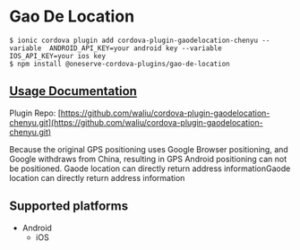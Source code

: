 # Gao De Location

```text
$ ionic cordova plugin add cordova-plugin-gaodelocation-chenyu --variable  ANDROID_API_KEY=your android key --variable  IOS_API_KEY=your ios key
$ npm install @oneserve-cordova-plugins/gao-de-location
```

## [Usage Documentation](https://oneserve.gitbook.io/oneserve-cordova-plugins/plugins/gao-de-location/)

Plugin Repo: [https://github.com/waliu/cordova-plugin-gaodelocation-chenyu.git](https://github.com/waliu/cordova-plugin-gaodelocation-chenyu.git)

Because the original GPS positioning uses Google Browser positioning, and Google withdraws from China, resulting in GPS Android positioning can not be positioned. Gaode location can directly return address informationGaode location can directly return address information

## Supported platforms

* Android
  * iOS

